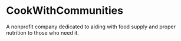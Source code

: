 # CookWithCommunities
A nonprofit company dedicated to aiding with food supply and proper nutrition to those who need it.
